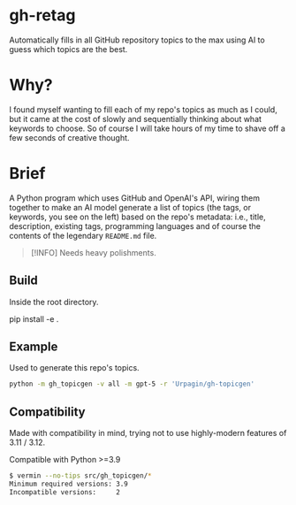# gh-retag

Automatically fills in all GitHub repository topics to the max using AI to guess which topics are the best.


# Why?

I found myself wanting to fill each of my repo's topics as much as I could, but it came at the cost of slowly and
sequentially thinking about what keywords to choose. So of course I will take hours of my time to shave off a few
seconds of creative thought.

# Brief

A Python program which uses GitHub and OpenAI's API, wiring them together to make an AI model generate a list of 
topics (the tags, or keywords, you see on the left) based on the repo's metadata:
i.e., title, description, existing tags, programming languages and of course the contents of the legendary `README.md`
file.


> [!INFO]
> Needs heavy polishments.

## Build

Inside the root directory.

pip install -e .

## Example

Used to generate this repo's topics.

```bash
python -m gh_topicgen -v all -m gpt-5 -r 'Urpagin/gh-topicgen'
```

## Compatibility

Made with compatibility in mind, trying not to use highly-modern features of 3.11 / 3.12.

Compatible with Python >=3.9

```bash
$ vermin --no-tips src/gh_topicgen/*                                                                                                 [1:40:48]
Minimum required versions: 3.9
Incompatible versions:     2
```

